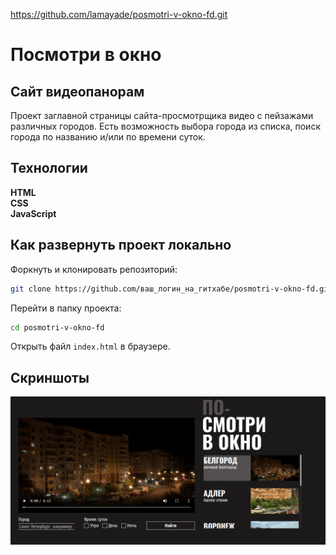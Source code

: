https://github.com/lamayade/posmotri-v-okno-fd.git
# Посмотри в окно
## Сайт видеопанорам
Проект заглавной страницы сайта-просмотрщика видео с пейзажами различных городов. Есть возможность выбора города из списка, поиск города по названию и/или по времени 
суток.

## Технологии
__HTML__  
__CSS__  
__JavaScript__

## Как развернуть проект локально
Форкнуть и клонировать репозиторий:

```bash
git clone https://github.com/ваш_логин_на_гитхабе/posmotri-v-okno-fd.git
```

Перейти в папку проекта:

```bash
cd posmotri-v-okno-fd
```

Открыть файл `index.html` в браузере.

## Скриншоты
![Заглавная страница](screenshots/main.png)